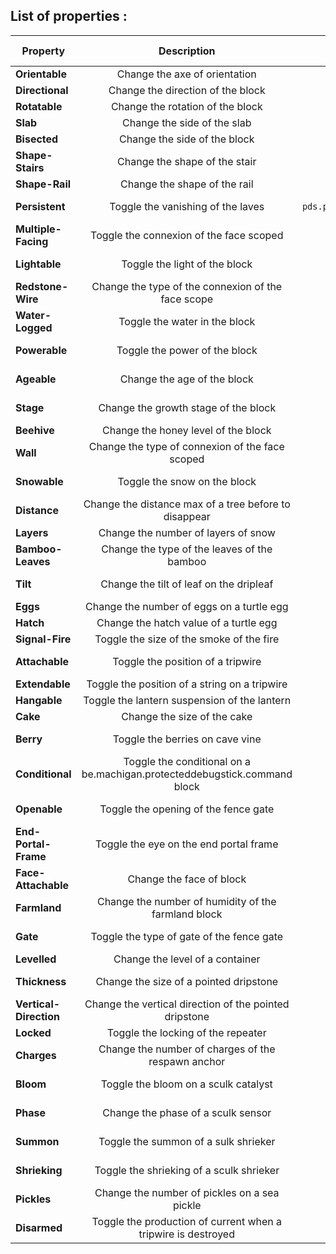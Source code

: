 ## List of properties :

Property | Description | Permission | Example block | Example value 
----|:----:|:----:|----|----
**Orientable** | Change the axe of orientation |  `pds.property.orientable` | Chain | _y_
**Directional** | Change the direction of the block | `pds.property.directional` | Stairs | _north_
**Rotatable** | Change the rotation of the block | `pds.property.rotatable` | Sign | _south_west_
**Slab** | Change the side of the slab | `pds.property.slab` | Slab | _bottom_
**Bisected** | Change the side of the block | `pds.property.bisected` | Stairs | _bottom_
**Shape-Stairs** | Change the shape of the stair | `pds.property.shape-stairs` | Stairs | _inner_right_
**Shape-Rail** | Change the shape of the rail | `pds.property.shape-rail` | Rail | _east_west_
**Persistent** | Toggle the vanishing of the laves | `pds.property.be.machigan.protecteddebugstick.persistent` | Oak Leaves | _true_
**Multiple-Facing** | Toggle the connexion of the face scoped | `pds.property.multiple-facing` | Glass Pane | _true_
**Lightable** | Toggle the light of the block | `pds.property.lightable` | Redstone Lamp | true
**Redstone-Wire** | Change the type of the connexion of the face scope | `pds.property.redstone-wire` | Redstone Wire | _east facing side_
**Water-Logged** | Toggle the water in the block | `pds.property.water-logged` | Stairs | _true_
**Powerable** | Toggle the power of the block | `pds.property.powerable` | Powered Rail | _true_
**Ageable** | Change the age of the block | `pds.property.ageable` | Wheat Seed | _3_
**Stage** | Change the growth stage of the block | `pds.property.stage` | Oak Sapling | _1_
**Beehive** | Change the honey level of the block | `pds.property.honey-level` | Beehive | _3_
**Wall** | Change the type of connexion of the face scoped | `pds.property.wall` | Brick Wall | _low_
**Snowable** | Toggle the snow on the block | `pds.property.snowable` | Grass Block | true
**Distance** | Change the distance max of a tree before to disappear | `pds.property.distance` | Oak Leaves | _7_
**Layers** | Change the number of layers of snow | `pds.property.layers` | Snow | _2_
**Bamboo-Leaves** | Change the type of the leaves of the bamboo | `pds.property.bamboo-leaves` | Bamboo | _small_
**Tilt** | Change the tilt of leaf on the dripleaf | `pds.property.dripleaf` | Big Dripleaf | _partial_
**Eggs** | Change the number of eggs on a turtle egg | `pds.property.eggs` | Turtle Egg | _2_
**Hatch** | Change the hatch value of a turtle egg | `pds.property.hatch` | Turtle Egg | _1_
**Signal-Fire** | Toggle the size of the smoke of the fire | `pds.property.signal-fire` | Campfire | _true_
**Attachable** | Toggle the position of a tripwire | `pds.property.attachable` | Tripwire Hook | _true_
**Extendable** | Toggle the position of a string on a tripwire | `pds.property.extendable` | String | _true_
**Hangable** | Toggle the lantern suspension of the lantern | `pds.property.hangable` | Lantern | _true_
**Cake** | Change the size of the cake | `pds.property.cake` | Cake | _2_
**Berry** | Toggle the berries on cave vine | `pds.property.berry` | Glow berries | _true_
**Conditional** | Toggle the conditional on a be.machigan.protecteddebugstick.command block | `pds.property.conditional` | Command Block | _true_
**Openable** | Toggle the opening of the fence gate | `pds.property.openable` | Oak Fence Gate | true
**End-Portal-Frame** | Toggle the eye on the end portal frame | `pds.property.end-portal-frame` | End Portal Frame | _true_
**Face-Attachable** | Change the face of block | `pds.property.face-attachable` | Lever | _wall_
**Farmland** | Change the number of humidity of the farmland block | `pds.property.moisture` | Farmland | _2_
**Gate** | Toggle the type of gate of the fence gate | `pds.property.gate` | Oak Fence Gate | _true_
**Levelled** | Change the level of a container | `pds.property.levelled` | Composter | _2_
**Thickness** | Change the size of a pointed dripstone | `pds.property.thickness` | Pointed Dripstone | _tip_merge_
**Vertical-Direction** | Change the vertical direction of the pointed dripstone | `pds.property.vertical-direction` | Pointed Dripstone | _down_
**Locked** | Toggle the locking of the repeater | `pds.property.locked` | Repeater | _true_
**Charges** | Change the number of charges of the respawn anchor | `pds.property.charges` | Respawn Anchor | _2_
**Bloom** | Toggle the bloom on a sculk catalyst | `pds.property.boom` | Sculk Catalyst | _true_
**Phase** | Change the phase of a sculk sensor | `pds.property.phase` | Sculk Sensor | _active_
**Summon** | Toggle the summon of a sulk shrieker | `pds.property.summon` | Sculk Shrieker | _true_
**Shrieking** | Toggle the shrieking of a sculk shrieker | `pds.property.shrieking` | Sculk Shrieker | _true_
**Pickles** | Change the number of pickles on a sea pickle | `pds.property.pickles` | Sea Pickle | _2_
**Disarmed** | Toggle the production of current when a tripwire is destroyed | `pds.property.disarmed` | Tripwire Hook | _true_